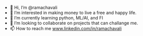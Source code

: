- 👋 Hi, I’m @ramachavali
- 👀 I’m interested in making money to live a free and happy life. 
- 🌱 I’m currently learning python, ML/AI, and FI
- 💞️ I’m looking to collaborate on projects that can challange me. 
- 📫 How to reach me www.linkedin.com/in/ramachavali

<!---
ramachavali/ramachavali is a ✨ special ✨ repository because its `README.md` (this file) appears on your GitHub profile.
You can click the Preview link to take a look at your changes.
--->
